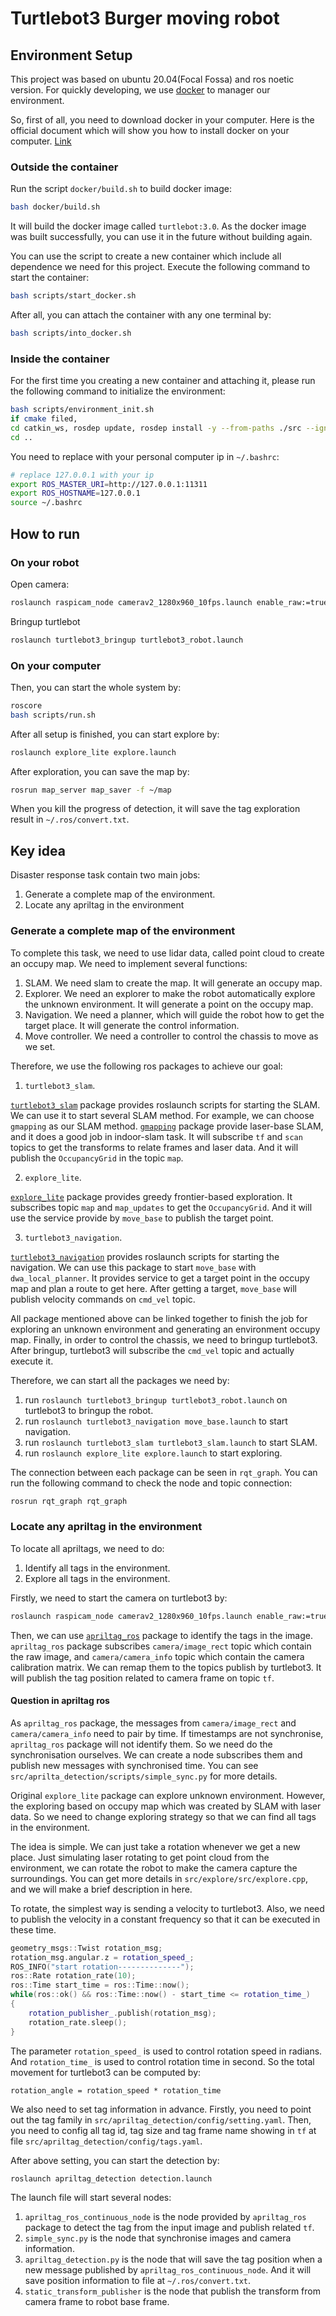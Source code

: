 # Turtlebot3 Burger moving robot
## Environment Setup
This project was based on ubuntu 20.04(Focal Fossa) and ros noetic version.
For quickly developing, we use [docker](https://en.wikipedia.org/wiki/Docker_(software)) to manager our environment.

So, first of all, you need to download docker in your computer. Here is the official document which will show you how to install docker on your computer. [Link](https://docs.docker.com/engine/install/ubuntu/)

### Outside the container
Run the script `docker/build.sh` to build docker image:

```bash
bash docker/build.sh
```

It will build the docker image called `turtlebot:3.0`. As the docker image was built successfully, you can use it in the future without building again.


You can use the script to create a new container which include all dependence we need for this project.
Execute the following command to start the container:

```bash
bash scripts/start_docker.sh 
```

After all, you can attach the container with any one terminal by:

```bash
bash scripts/into_docker.sh 
```
### Inside the container
For the first time you creating a new container and attaching it, please run the following command to initialize the environment:

```bash
bash scripts/environment_init.sh 
if cmake filed,
cd catkin_ws, rosdep update, rosdep install -y --from-paths ./src --ignore-src, sudo apt update, sudo -H apt-get install -y ros-noetic-move-base-msgs, rosdep install -y --from-paths ./src --ignore-src, catkin_make, source devel/setup.bash,
cd ..
```
You need to replace with your personal computer ip in `~/.bashrc`:
```bash
# replace 127.0.0.1 with your ip
export ROS_MASTER_URI=http://127.0.0.1:11311
export ROS_HOSTNAME=127.0.0.1
source ~/.bashrc
```

## How to run
### On your robot
Open camera:
```bash
roslaunch raspicam_node camerav2_1280x960_10fps.launch enable_raw:=true camera_frame_id:=camera_link
```
Bringup turtlebot
```bash
roslaunch turtlebot3_bringup turtlebot3_robot.launch
```

### On your computer
Then, you can start the whole system by:
```bash
roscore
bash scripts/run.sh 
```
After all setup is finished, you can start explore by:
```bash
roslaunch explore_lite explore.launch
```

After exploration, you can save the map by:
```bash
rosrun map_server map_saver -f ~/map
```
When you kill the progress of detection, it will save the tag exploration result in `~/.ros/convert.txt`.
## Key idea
Disaster response task contain two main jobs:
1. Generate a complete map of the environment.
2. Locate any apriltag in the environment

### Generate a complete map of the environment
To complete this task, we need to use lidar data, called point cloud to create an occupy map.
We need to implement several functions:
1. SLAM. We need slam to create the map. It will generate an occupy map.
2. Explorer. We need an explorer to make the robot automatically explore the unknown environment. It will generate a point on the occupy map.
3. Navigation. We need a planner, which will guide the robot how to get the target place. It will generate the control information.
4. Move controller. We need a controller to control the chassis to move as we set.

Therefore, we use the following ros packages to achieve our goal:
1. `turtlebot3_slam`.

[`turtlebot3_slam`](http://wiki.ros.org/turtlebot3_slam) package provides roslaunch scripts for starting the SLAM. We can use it to start several SLAM method. For example, we can choose `gmapping` as our SLAM method. [`gmapping`](http://wiki.ros.org/gmapping) package provide laser-base SLAM, and it does a good job in indoor-slam task. It will subscribe `tf` and `scan` topics to get the transforms to relate frames and laser data. And it will publish the `OccupancyGrid` in the topic `map`.

2. `explore_lite`.

[`explore_lite`](http://wiki.ros.org/explore_lite) package provides greedy frontier-based exploration. It subscribes topic `map` and `map_updates` to get the `OccupancyGrid`. And it will use the service provide by `move_base` to publish the target point.

3. `turtlebot3_navigation`.

[`turtlebot3_navigation`](http://wiki.ros.org/turtlebot3_navigation) provides roslaunch scripts for starting the navigation. We can use this package to start `move_base` with `dwa_local_planner`. It provides service to get a target point in the occupy map and plan a route to get here. After getting a target, `move_base` will publish velocity commands on `cmd_vel` topic.

All package mentioned above can be linked together to finish the job for exploring an unknown environment and generating an environment occupy map. Finally, in order to control the chassis, we need to bringup turtlebot3. After bringup, turtlebot3 will subscribe the `cmd_vel` topic and actually execute it.

Therefore, we can start all the packages we need by:
1. run `roslaunch turtlebot3_bringup turtlebot3_robot.launch` on turtlebot3 to bringup the robot.
2. run `roslaunch turtlebot3_navigation move_base.launch` to start navigation.
3. run `roslaunch turtlebot3_slam turtlebot3_slam.launch` to start SLAM.
4. run `roslaunch explore_lite explore.launch` to start exploring.

The connection between each package can be seen in `rqt_graph`. You can run the following command to check the node and topic connection:
```bash
rosrun rqt_graph rqt_graph
```

### Locate any apriltag in the environment
To locate all apriltags, we need to do:
1. Identify all tags in the environment.
2. Explore all tags in the environment.

Firstly, we need to start the camera on turtlebot3 by:
```bash
roslaunch raspicam_node camerav2_1280x960_10fps.launch enable_raw:=true camera_frame_id:=camera_link
```
Then, we can use [`apriltag_ros`](http://wiki.ros.org/apriltag_ros) package to identify the tags in the image. `apriltag_ros` package subscribes `camera/image_rect` topic which contain the raw image, and `camera/camera_info` topic which contain the camera calibration matrix. We can remap them to the topics publish by turtlebot3. It will publish the tag position related to camera frame on topic `tf`.

#### Question in apriltag ros
As `apriltag_ros` package, the messages from  `camera/image_rect` and `camera/camera_info` need to pair by time. If timestamps are not synchronise, `apriltag_ros` package will not identify them. 
So we need do the synchronisation ourselves. We can create a node subscribes them and publish new messages with synchronised time. You can see `src/aprilta_detection/scripts/simple_sync.py` for more details.


Original `explore_lite` package can explore unknown environment. However, the exploring based on occupy map which was created by SLAM with laser data. So we need to change exploring strategy so that we can find all tags in the environment.

The idea is simple. We can just take a rotation whenever we get a new place. Just simulating laser rotating to get point cloud from the environment, we can rotate the robot to make the camera capture the surroundings. You can get more details in `src/explore/src/explore.cpp`, and we will make a brief description in here.

To rotate, the simplest way is sending a velocity to turtlebot3. Also, we need to publish the velocity in a constant frequency so that it can be executed in these time.
```c++
geometry_msgs::Twist rotation_msg;
rotation_msg.angular.z = rotation_speed_;
ROS_INFO("start rotation--------------");
ros::Rate rotation_rate(10);
ros::Time start_time = ros::Time::now();
while(ros::ok() && ros::Time::now() - start_time <= rotation_time_)
{
    rotation_publisher_.publish(rotation_msg);
    rotation_rate.sleep();
}
```
The parameter `rotation_speed_` is used to control rotation speed in radians. And `rotation_time_` is used to control rotation time in second. So the total movement for turtlebot3 can be computed by:
```
rotation_angle = rotation_speed * rotation_time
```
We also need to set tag information in advance. Firstly, you need to point out the tag family in `src/apriltag_detection/config/setting.yaml`. Then, you need to config all tag id, tag size and tag frame name showing in `tf` at file `src/apriltag_detection/config/tags.yaml`. 

After above setting, you can start the detection by:
```bash
roslaunch apriltag_detection detection.launch
```
The launch file will start several nodes:
1. `apriltag_ros_continuous_node` is the node provided by `apriltag_ros` package to detect the tag from the input image and publish related `tf`.
2. `simple_sync.py` is the node that synchronise images and camera information.
3. `apriltag_detection.py` is the node that will save the tag position when a new message published by `apriltag_ros_continuous_node`. And it will save position information to file at `~/.ros/convert.txt`.
4. `static_transform_publisher` is the node that publish the transform from camera frame to robot base frame.
